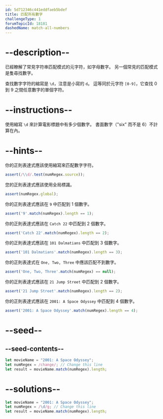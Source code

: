 ```yaml
---
id: 5d712346c441eddfaeb5bdef
title: 匹配所有數字
challengeType: 1
forumTopicId: 18181
dashedName: match-all-numbers
---
```


# --description--

已經瞭解了常見字符串匹配模式的元字符，如字母數字。 另一個常見的匹配模式是隻尋找數字。

查找數字字符的縮寫是 `\d`，注意是小寫的 `d`。 這等同於元字符 `[0-9]`，它查找 0 到 9 之間任意數字的單個字符。

# --instructions--

使用縮寫 `\d` 來計算電影標題中有多少個數字。 書面數字（"six" 而不是 6）不計算在內。

# --hints--

你的正則表達式應該使用縮寫來匹配數字字符。

```js
assert(/\\d/.test(numRegex.source));
```

您的正則表達式應該使用全局標識。

```js
assert(numRegex.global);
```

你的正則表達式應該在 `9` 中匹配到 1 個數字。

```js
assert('9'.match(numRegex).length == 1);
```

你的正則表達式應該在 `Catch 22` 中匹配到 2 個數字。

```js
assert('Catch 22'.match(numRegex).length == 2);
```

你的正則表達式應該在 `101 Dalmatians` 中匹配到 3 個數字。

```js
assert('101 Dalmatians'.match(numRegex).length == 3);
```

你的正則表達式在 `One, Two, Three` 中應該匹配不到數字。

```js
assert('One, Two, Three'.match(numRegex) == null);
```

你的正則表達式應該在 `21 Jump Street` 中匹配到 2 個數字。

```js
assert('21 Jump Street'.match(numRegex).length == 2);
```

你的正則表達式應該在 `2001: A Space Odyssey` 中匹配到 4 個數字。

```js
assert('2001: A Space Odyssey'.match(numRegex).length == 4);
```

# --seed--

## --seed-contents--

```js
let movieName = "2001: A Space Odyssey";
let numRegex = /change/; // Change this line
let result = movieName.match(numRegex).length;
```

# --solutions--

```js
let movieName = "2001: A Space Odyssey";
let numRegex = /\d/g; // Change this line
let result = movieName.match(numRegex).length;
```
